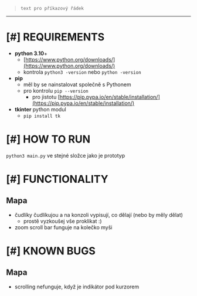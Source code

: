 > `text pro příkazový řádek`

---

# [#] REQUIREMENTS

- **python 3.10**+
  - [https://www.python.org/downloads/](https://www.python.org/downloads/)
  - kontrola `python3 -version` nebo `python -version`
- **pip**
  - měl by se nainstalovat společně s Pythonem
  - pro kontrolu `pip --version`
    - pro jistotu [https://pip.pypa.io/en/stable/installation/](https://pip.pypa.io/en/stable/installation/)
- **tkinter** python modul
  - `pip install tk`


# [#] HOW TO RUN

`python3 main.py` ve stejné složce jako je prototyp


# [#] FUNCTIONALITY

## Mapa

- čudlíky čudlíkujou a na konzoli vypisují, co dělají (nebo by měly dělat)
  - prostě vyzkoušej vše proklikat :)
- zoom scroll bar funguje na kolečko myši


# [#] KNOWN BUGS

## Mapa

- scrolling nefunguje, když je indikátor pod kurzorem

